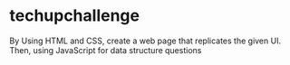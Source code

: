 # techupchallenge
By Using HTML and CSS, create a web page that replicates the given UI. Then, using JavaScript for data structure questions 
